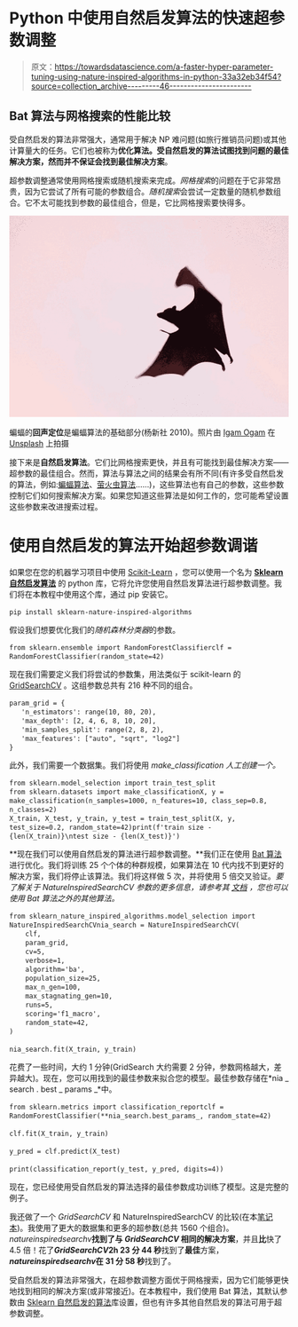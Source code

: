 # Python 中使用自然启发算法的快速超参数调整

> 原文：<https://towardsdatascience.com/a-faster-hyper-parameter-tuning-using-nature-inspired-algorithms-in-python-33a32eb34f54?source=collection_archive---------46----------------------->

## Bat 算法与网格搜索的性能比较

受自然启发的算法非常强大，通常用于解决 NP 难问题(如旅行推销员问题)或其他计算量大的任务。它们也被称为**优化算法。**受自然启发的算法试图找到问题的最佳解决方案，然而**并不保证会找到最佳解决方案**。

超参数调整通常使用网格搜索或随机搜索来完成。*网格搜索*的问题在于它非常昂贵，因为它尝试了所有可能的参数组合。*随机搜索*会尝试一定数量的随机参数组合。它不太可能找到参数的最佳组合，但是，它比网格搜索要快得多。

![](img/dbd9af138f791473829f92e715826fa3.png)

蝙蝠的**回声定位**是蝙蝠算法的基础部分(杨新社 2010)。照片由 [Igam Ogam](https://unsplash.com/@igamogam) 在 [Unsplash](https://unsplash.com/?utm_source=medium&utm_medium=referral) 上拍摄

接下来是**自然启发算法**。它们比网格搜索更快，并且有可能找到最佳解决方案——超参数的最佳组合。然而，算法与算法之间的结果会有所不同(有许多受自然启发的算法，例如:[蝙蝠算法](https://en.wikipedia.org/wiki/Bat_algorithm)、[萤火虫算法](https://en.wikipedia.org/wiki/Firefly_algorithm)……)，这些算法也有自己的参数，这些参数控制它们如何搜索解决方案。如果您知道这些算法是如何工作的，您可能希望设置这些参数来改进搜索过程。

# 使用自然启发的算法开始超参数调谐

如果您在您的机器学习项目中使用 [Scikit-Learn](https://scikit-learn.org/) ，您可以使用一个名为 [**Sklearn 自然启发算法**](https://github.com/timzatko/Sklearn-Nature-Inspired-Algorithms) 的 python 库，它将允许您使用自然启发算法进行超参数调整。我们将在本教程中使用这个库，通过 pip 安装它。

```
pip install sklearn-nature-inspired-algorithms
```

假设我们想要优化我们的*随机森林分类器*的参数。

```
from sklearn.ensemble import RandomForestClassifierclf = RandomForestClassifier(random_state=42)
```

现在我们需要定义我们将尝试的参数集，用法类似于 scikit-learn 的 [GridSearchCV](https://scikit-learn.org/stable/modules/generated/sklearn.model_selection.GridSearchCV.html) 。这组参数总共有 216 种不同的组合。

```
param_grid = {
   'n_estimators': range(10, 80, 20),
   'max_depth': [2, 4, 6, 8, 10, 20],
   'min_samples_split': range(2, 8, 2),
   'max_features': ["auto", "sqrt", "log2"]
}
```

此外，我们需要一个数据集。我们将使用 *make_classification 人工创建一个。*

```
from sklearn.model_selection import train_test_split
from sklearn.datasets import make_classificationX, y = make_classification(n_samples=1000, n_features=10, class_sep=0.8, n_classes=2)
X_train, X_test, y_train, y_test = train_test_split(X, y, test_size=0.2, random_state=42)print(f'train size - {len(X_train)}\ntest size - {len(X_test)}')
```

**现在我们可以使用自然启发的算法进行超参数调整。**我们正在使用 [Bat 算法](https://en.wikipedia.org/wiki/Bat_algorithm)进行优化。我们将训练 25 个个体的种群规模，如果算法在 10 代内找不到更好的解决方案，我们将停止该算法。我们将这样做 5 次，并将使用 5 倍交叉验证。*要了解关于 NatureInspiredSearchCV 参数的更多信息，请参考其* [*文档*](https://sklearn-nature-inspired-algorithms.readthedocs.io/en/stable/introduction/nature-inspired-search-cv.html) *，您也可以使用 Bat 算法之外的其他算法。*

```
from sklearn_nature_inspired_algorithms.model_selection import NatureInspiredSearchCVnia_search = NatureInspiredSearchCV(
    clf,
    param_grid,
    cv=5,
    verbose=1,
    algorithm='ba',
    population_size=25,
    max_n_gen=100,
    max_stagnating_gen=10,    
    runs=5,
    scoring='f1_macro',
    random_state=42,
)

nia_search.fit(X_train, y_train)
```

花费了一些时间，大约 1 分钟(GridSearch 大约需要 2 分钟，参数网格越大，差异越大)。现在，您可以用找到的最佳参数来拟合您的模型。最佳参数存储在*nia _ search . best _ params _*中。

```
from sklearn.metrics import classification_reportclf = RandomForestClassifier(**nia_search.best_params_, random_state=42)

clf.fit(X_train, y_train)

y_pred = clf.predict(X_test)

print(classification_report(y_test, y_pred, digits=4))
```

现在，您已经使用受自然启发的算法选择的最佳参数成功训练了模型。这是完整的例子。

我还做了一个 *GridSearchCV* 和 NatureInspiredSearchCV 的比较(在本[笔记本](https://github.com/timzatko/Sklearn-Nature-Inspired-Algorithms/blob/master/examples/notebooks/hyper_parameter_tuning_nia_vs_grid_search.ipynb))。我使用了更大的数据集和更多的超参数(总共 1560 个组合)。*natureinspiredsearchv***找到了与 *GridSearchCV* 相同的解决方案**，并且**比**快了 4.5 倍！花了***GridSearchCV*2h 23 分 44 秒**找到了**最佳**方案，***natureinspiredsearchv*在 31 分 58 秒**找到了。

受自然启发的算法非常强大，在超参数调整方面优于网格搜索，因为它们能够更快地找到相同的解决方案(或非常接近)。在本教程中，我们使用 Bat 算法，其默认参数由 [Sklearn 自然启发的算法](https://github.com/timzatko/Sklearn-Nature-Inspired-Algorithms)库设置，但也有许多其他自然启发的算法可用于超参数调整。